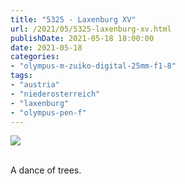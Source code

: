 ```yaml
---
title: "5325 - Laxenburg XV"
url: /2021/05/5325-laxenburg-xv.html
publishDate: 2021-05-18 18:00:00
date: 2021-05-18
categories:
- "olympus-m-zuiko-digital-25mm-f1-8"
tags:
- "austria"
- "niederosterreich"
- "laxenburg"
- "olympus-pen-f"
---
```

<div class="container">
<div class="center"><a target="_blank" href="https://d25zfm9zpd7gm5.cloudfront.net/1200x1200/2019/20190422_114025_lr.jpg"><img class="webfeedsFeaturedVisual" src="https://d25zfm9zpd7gm5.cloudfront.net/0600x0600/2019/20190422_114025_lr.jpg" /></a></div>
</div>
<br />

A dance of trees.
